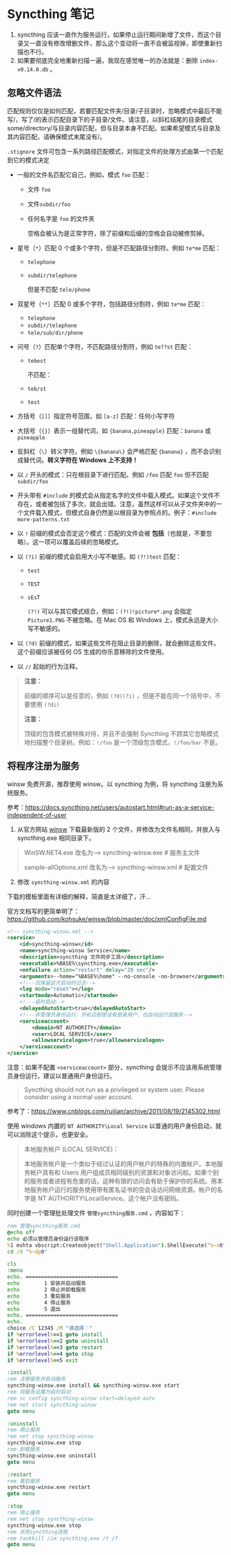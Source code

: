 # Syncthing 笔记

1. syncthing 应该一直作为服务运行，如果停止运行期间新增了文件，而这个目录又一直没有修改增删文件，那么这个变动将一直不会被监视掉，即使重新扫描也不行。
2. 如果要彻底完全地重新扫描一遍，我现在感觉唯一的办法就是：删除 `index-v0.14.0.db` 。

## 忽略文件语法

匹配规则仅仅是如何匹配，若要匹配文件夹/目录/子目录时，忽略模式中最后不能写/，写了/的表示匹配目录下的子目录/文件。请注意，以斜杠结尾的目录模式 some/directory/与目录内容匹配，但与目录本身不匹配。如果希望模式与目录及其内容匹配，请确保模式末尾没有/。

`.stignore` 文件可包含一系列路径匹配模式，对指定文件的处理方式由第一个匹配到它的模式决定

- 一般的文件名匹配它自己，例如，模式 `foo` 匹配：

  - 文件 `foo`
  - 文件`subdir/foo`
  - 任何名字是 `foo` 的文件夹

    空格会被认为是正常字符，除了前缀和后缀的空格会自动被修剪掉。

- 星号（`*`）匹配 0 个或多个字符，但是不匹配路径分割符。例如 `te*me` 匹配：

  - `telephone`
  - `subdir/telephone`

    但是不匹配 `tele/phone`

- 双星号（`**`）匹配 0 或多个字符，包括路径分割符，例如 `te*me` 匹配：

  - `telephone`
  - `subdir/telephone`
  - `tele/sub/dir/phone`

- 问号（`?`）匹配单个字符，不匹配路径分割符，例如 `te??st` 匹配：

  - `tebest`

    不匹配：

  - `teb/st`
  - `test`

- 方括号（`[]`）指定符号范围，如 `[a-z]` 匹配：任何小写字符

- 大括号（`{}`）表示一组替代词，如 `{banana,pineapple}` 匹配：`banana` 或 `pineapple`

- 反斜杠（`\`）转义字符。例如 `\{banana\}` 会严格匹配 `{banana}` ，而不会识别成替代词。**转义字符在 Windows 上不支持！**

- 以 `/` 开头的模式：只在根目录下进行匹配。例如 `/foo` 匹配 `foo` 但不匹配 `subdir/foo`

- 开头带有 `#include` 的模式会从指定名字的文件中载入模式。如果这个文件不存在，或者被包括了多次，就会出错。注意，虽然这样可以从子文件夹中的一个文件载入模式，但模式自身仍然是以根目录为参照点的。例子：`#include more-patterns.txt`

- 以 `!` 前缀的模式会否定这个模式：匹配的文件会被 **包括**（也就是，不要忽略）。这一项可以覆盖后续的忽略模式。

- 以 `(?i)` 前缀的模式会启用大小写不敏感。如 `(?!)test` 匹配：

  - `test`
  - `TEST`
  - `sEsT`

    `(?!)` 可以与其它模式结合，例如：`(?!)!picture*.png` 会指定 `Picture1.PNG` 不被忽略。在 Mac OS 和 Windows 上，模式永远是大小写不敏感的。

- 以 `(?d)` 前缀的模式，如果这些文件在阻止目录的删除，就会删除这些文件。这个前缀应该被任何 OS 生成的你乐意移除的文件使用。

- 以 `//` 起始的行为注释。

> **注意：**
>
> 前缀的顺序可以是任意的，例如 `(?d)(?i)` ，但是不能在同一个括号中，不要使用 `(?di)`
>
> **注意：**
>
> 顶级的包含模式被特殊对待，并且不会强制 Syncthing 不顾其它忽略模式地扫描整个目录树。例如：`!/foo` 是一个顶级包含模式，`!/foo/bar` 不是。

## 将程序注册为服务

winsw 免费开源，推荐使用 winsw。以 syncthing 为例，将 syncthing 注册为系统服务。

参考：<https://docs.syncthing.net/users/autostart.html#run-as-a-service-independent-of-user>

1. 从官方网站 [winsw](https://github.com/kohsuke/winsw)  下载最新版的 2 个文件，并修改为文件名相同，并放入与 syncthing.exe 相同目录下。

>WinSW.NET4.exe               改名为-->           syncthing-winsw.exe        # 服务主文件
>
>sample-allOptions.xml      改名为-->           syncthing-winsw.xml        # 配置文件

2. 修改 `syncthing-winsw.xml` 的内容

下载的模板里面有详细的解释，简直是太详细了，汗...

官方文档写的更简单明了：<https://github.com/kohsuke/winsw/blob/master/doc/xmlConfigFile.md>

```xml
<!-- syncthing-winsw.xml -->
<service>
    <id>syncthing-winsw</id>
    <name>syncthing-winsw Service</name>
    <description>syncthing 文件同步工具</description>
    <executable>%BASE%\syncthing.exe</executable>
    <onfailure action="restart" delay="20 sec"/>
    <arguments>--home="%BASE%\home" --no-console -no-browser</arguments>
    <!---仅保留这次启动的日志-->
    <log mode="reset"></log>
    <startmode>Automatic</startmode>
    <!---延时启动-->
    <delayedAutoStart>true</delayedAutoStart>
    <!---非管理员身份运行，开机后即使没有登录用户，也自动运行该服务-->
    <serviceaccount>
        <domain>NT AUTHORITY</domain>
        <user>LOCAL SERVICE</user>
        <allowservicelogon>true</allowservicelogon>
    </serviceaccount>
</service>
```

注意：如果不配置 `<serviceaccount>` 部分，syncthing 会提示不应该用系统管理员身份运行，建议以普通用户身份运行。

> Syncthing should not run as a privileged or system user. Please consider using a normal user account.

参考了：<https://www.cnblogs.com/ruijian/archive/2011/08/19/2145302.html>

使用 windows 内置的 `NT AUTHORITY\Local Service` 以普通的用户身份启动，就可以消除这个提示，也更安全。

>本地服务帐户 (LOCAL SERVICE)：
>
>本地服务帐户是一个类似于经过认证的用户帐户的特殊的内置帐户。本地服务帐户具有和 Users 用户组成员相同级别的资源和对象访问权。如果个别的服务或者进程有危害的话，这种有限的访问会有助于保护你的系统。用本地服务帐户运行的服务使用带有匿名证书的空会话访问网络资源。帐户的名字是 NT AUTHORITY\\LocalService。这个帐户没有密码。

同时创建一个管理批处理文件 `管理syncthing服务.cmd` ，内容如下：

```cmd
rem 管理syncthing服务.cmd
@echo off
echo 必须以管理员身份运行该程序
%1 mshta vbscript:Createobject("Shell.Application").ShellExecute("%~s0","::","","runas",1)(window.close)&&exit
cd /d "%~dp0"

cls
:menu
echo. ==============================
echo        1 安装并启动服务
echo        2 停止并卸载服务
echo        3 重启服务
echo        4 停止服务
echo        5 退出
echo. ==============================
echo.
choice /C 12345 /M "请选择："
if %errorlevel%==1 goto install
if %errorlevel%==2 goto uninstall
if %errorlevel%==3 goto restart
if %errorlevel%==4 goto stop
if %errorlevel%==5 exit

:install
rem 注册服务并启动服务
syncthing-winsw.exe install && syncthing-winsw.exe start
rem 将服务设置为延时启动
rem sc config syncthing-winsw start=delayed-auto
rem net start syncthing-winsw
goto menu

:uninstall
rem 停止服务
rem net stop syncthing-winsw
syncthing-winsw.exe stop
rem 卸载服务
syncthing-winsw.exe uninstall
goto menu

:restart
rem 重启服务
syncthing-winsw.exe restart
goto menu

:stop
rem 停止服务
rem net stop syncthing-winsw
syncthing-winsw.exe stop
rem 杀死syncthing进程
rem taskkill /im syncthing.exe /t /f
goto menu
```
